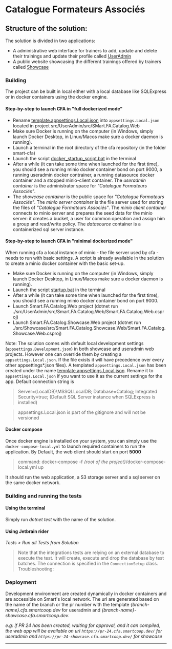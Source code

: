 # Catalogue Formateurs Associés

## Structure of the solution:

The solution is divided in two applications:

- A administrative web interface for trainers to add, update and delete their trainings and update their profile called [UserAdmin](./src/UserAdmin/src/Smart.FA.Catalog.Web)
- A public website showcasing the different trainings offered by trainers called [Showcase](./src/Showcase/src/Smart.FA.Catalog.Showcase.Web)


### Building

The project can be built in local either with a local database like SQLExpress or in docker containers using the docker engine.

#### Step-by-step to launch CFA in "full dockerized mode"

- Rename [template.appsettings.Local.json](./src/UserAdmin/src/Smart.FA.Catalog.Web/template.appsettings.Local.json) into `appsettings.Local.json` located in project src/UserAdmin/src/SMart.FA.Catalog.Web
- Make sure Docker is running on the computer (in Windows, simply launch Docker Desktop, in Linux/Macos make sure a docker daemon is running).
- Launch a terminal in the root directory of the cfa repository (in the folder smart-cfa)
- Launch the script [docker_startup_script.bat](./startup-scripts/docker_startup_script.bat) in the terminal
- After a while (it can take some time when launched for the first time), you should see a running minio docker container bond on port 9000, a running useradmin docker contrainer, a running datasource docker container and a stopped minio-client container.
  The *useradmin container* is the administrator space for _"Catalogue Formateurs Associés"_.
- The *showcase container* is the public space for _"Catalogue Formateurs Associés"_.
  The *minio server container* is the file server used for storing the files of _"Catalogue Formateurs Associés"_.
  The *minio client container* connects to minio server and prepares the seed data for the minio server: it creates a bucket, a user for common operation and assign him a group and read/write policy.
  The *datasource* container is a containerized sql server instance.

#### Step-by-step to launch CFA in "minimal dockerized mode"

When running cfa a local instance of minio - the file server used by cfa - needs to run with basic settings.
A script is already available in the solution to create a minio docker container with the basic set-up.

- Make sure Docker is running on the computer (in Windows, simply launch Docker Desktop, in Linux/Macos make sure a docker daemon is running).
- Launch the script [startup.bat](./startup-scripts/startup.bat) in the terminal
- After a while (it can take some time when launched for the first time), you should see a running minio docker container bond on port 9000.
- Launch Smart.FA.Catalog.Web project (dotnet run ./src/UserAdmin/src/Smart.FA.Catalog.Web/Smart.FA.Catalog.Web.csproj)
- Launch Smart.FA.Catalog.Showcase.Web project (dotnet run ./src/Showcase/src/Smart.FA.Catalog.Showcase.Web/Smart.FA.Catalog.Showcase.Web.csproj)


Note: The solution comes with default local development settings (`appsettings.Development.json`) in both showcase and useradmin web projects.
However one can override them by creating a `appsettings.Local.json`. If the file exists it will have precedence
over every other appsettings*.json files).
A templated `appsettings.Local.json` has been created under the name [template.appsettings.Local.json](./src/UserAdmin/src/Smart.FA.Catalog.Web/template.appsettings.Local.json). Rename it to `appsettings.Local.json` if you want to use it as the current settings for the app.
Default connection string is
> Server=(LocalDB)\MSSQLLocalDB; Database=Catalog; Integrated Security=true; (Default SQL Server instance when SQLExpress is installed)

> appsettings.Local.json is part of the gitignore and will not be versioned

#### Docker compose
Once docker engine is installed on your system, you can simply use the `docker-compose-local.yml` to launch required containers
to run the application. By Default, the web client should start on port **5000**
> command: docker-compose -f *{root of the project}*/docker-compose-local.yml up

It should run the web application, a S3 storage server and a sql server on the same docker network.

### Building and running the tests

#### Using the terminal

Simply run *dotnet test* with the name of the solution.

#### Using Jetbrain rider

*Tests > Run all Tests from Solution*

 > Note that the integrations tests are relying on an external database to execute the test.
It will create, execute and drop the database by test batches.
The connection is specified in the `ConnectionSetup` class.
Troubleshooting:

### Deployment

Development environment are created dynamically in docker containers and are accessible on Smart's local network.
The url are generated based on the name of the branch or the pr number with the template *{branch-name}.cfa.smartcoop.dev* for useradmin and *{branch-name}-showcase.cfa.smartcoop.dev*.

*e.g: if PR 24 has been created, waiting for approval, and it can compiled, the web app will be available on url `https://pr-24.cfa.smartcoop.dev/` for useradmin and `https://pr-24-showcase.cfa.smartcoop.dev/` for showcase*

---
